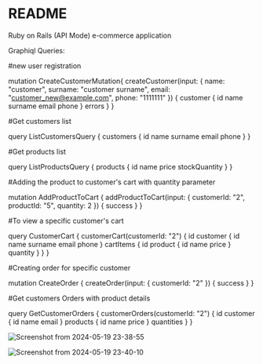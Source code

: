 # README

Ruby on Rails (API Mode) e-commerce application

Graphiql Queries:

#new user registration

mutation CreateCustomerMutation{
  createCustomer(input: {
    name: "customer",
    surname: "customer surname",
    email: "customer_new@example.com",
    phone: "1111111"
  }) {
    customer {
      id
      name
      surname
      email
      phone
    }
    errors
  }
}

#Get customers list

query ListCustomersQuery {
  customers {
    id
    name
    surname
    email
    phone
  }
}

#Get products list

query ListProductsQuery {
  products {
    id
    name
    price
    stockQuantity
  }
}

#Adding the product to customer's cart with quantity parameter

mutation AddProductToCart {
  addProductToCart(input: { customerId: "2", productId: "5", quantity: 2 }) {
    success
  }
}

#To view a specific customer's cart

query CustomerCart {
  customerCart(customerId: "2") {
    id
    customer {
      id
      name
      surname
      email
      phone
    }
    cartItems {
      id
      product {
        id
        name
        price
      }
      quantity
    }
  }
}

#Creating order for specific customer

mutation CreateOrder {
  createOrder(input: { customerId: "2" }) {
    success
  }
}

#Get customers Orders with product details

query GetCustomerOrders {
  customerOrders(customerId: "2") {
    id
    customer {
      id
      name
      email
    }
    products {
      id
      name
      price
    }
    quantities
  }
}


![Screenshot from 2024-05-19 23-38-55](https://github.com/ElifGokceAtilgan/ecommerce_protein/assets/83187400/39ac3988-5be8-41e7-8cd6-caf9b945c22b)



![Screenshot from 2024-05-19 23-40-10](https://github.com/ElifGokceAtilgan/ecommerce_protein/assets/83187400/c8d28e29-c794-4325-a785-9a9f8bceac53)
